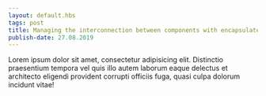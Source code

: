 ```yaml
---
layout: default.hbs
tags: post
title: Managing the interconnection between components with encapsulated spacing
publish-date: 27.08.2019
---
```


Lorem ipsum dolor sit amet, consectetur adipisicing elit. Distinctio praesentium tempora vel quis illo autem laborum eaque delectus et architecto eligendi provident corrupti officiis fuga, quasi culpa dolorum incidunt vitae!
